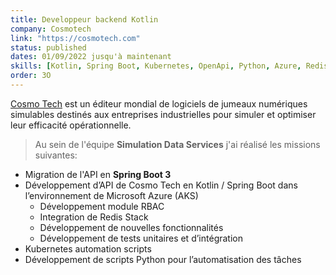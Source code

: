 ```yaml
---
title: Developpeur backend Kotlin
company: Cosmotech
link: "https://cosmotech.com"
status: published
dates: 01/09/2022 jusqu'à maintenant
skills: [Kotlin, Spring Boot, Kubernetes, OpenApi, Python, Azure, Redis Stack, Shell, Github]
order: 3O
---
```


[Cosmo Tech](http://cosmotech.com) est un éditeur mondial de logiciels de jumeaux numériques simulables destinés aux entreprises industrielles pour simuler et optimiser leur efficacité opérationnelle.

> Au sein de l'équipe **Simulation Data Services** j'ai réalisé les missions suivantes:
- Migration de l'API en **Spring Boot 3**
- Développement d’API de Cosmo Tech en Kotlin / Spring Boot dans l’environnement de Microsoft Azure (AKS)
    * Développement module RBAC
    * Integration de Redis Stack
    * Développement de nouvelles fonctionnalités
    * Développement de tests unitaires et d’intégration
- Kubernetes automation scripts
- Développement de scripts Python pour l’automatisation des tâches